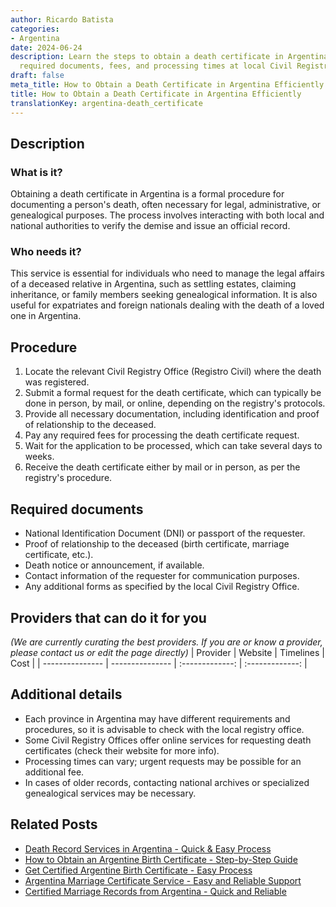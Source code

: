 ```yaml
---
author: Ricardo Batista
categories:
- Argentina
date: 2024-06-24
description: Learn the steps to obtain a death certificate in Argentina, including
  required documents, fees, and processing times at local Civil Registry Offices.
draft: false
meta_title: How to Obtain a Death Certificate in Argentina Efficiently
title: How to Obtain a Death Certificate in Argentina Efficiently
translationKey: argentina-death_certificate
---
```



## Description
### What is it?
Obtaining a death certificate in Argentina is a formal procedure for documenting a person's death, often necessary for legal, administrative, or genealogical purposes. The process involves interacting with both local and national authorities to verify the demise and issue an official record.

### Who needs it?
This service is essential for individuals who need to manage the legal affairs of a deceased relative in Argentina, such as settling estates, claiming inheritance, or family members seeking genealogical information. It is also useful for expatriates and foreign nationals dealing with the death of a loved one in Argentina.

## Procedure

1. Locate the relevant Civil Registry Office (Registro Civil) where the death was registered.
2. Submit a formal request for the death certificate, which can typically be done in person, by mail, or online, depending on the registry's protocols.
3. Provide all necessary documentation, including identification and proof of relationship to the deceased.
4. Pay any required fees for processing the death certificate request.
5. Wait for the application to be processed, which can take several days to weeks.
6. Receive the death certificate either by mail or in person, as per the registry's procedure.


## Required documents

- National Identification Document (DNI) or passport of the requester.
- Proof of relationship to the deceased (birth certificate, marriage certificate, etc.).
- Death notice or announcement, if available.
- Contact information of the requester for communication purposes.
- Any additional forms as specified by the local Civil Registry Office.


## Providers that can do it for you
_(We are currently curating the best providers. If you are or know a provider, please contact us or edit the page directly)_
| Provider        |     Website     |     Timelines    |       Cost      |
| --------------- | --------------- |  :-------------: | :-------------: |

## Additional details

- Each province in Argentina may have different requirements and procedures, so it is advisable to check with the local registry office.
- Some Civil Registry Offices offer online services for requesting death certificates (check their website for more info).
- Processing times can vary; urgent requests may be possible for an additional fee.
- In cases of older records, contacting national archives or specialized genealogical services may be necessary.

## Related Posts

- [Death Record Services in Argentina - Quick & Easy Process](https://tramitit.com/guides/argentina/death_record/)
- [How to Obtain an Argentine Birth Certificate - Step-by-Step Guide](https://tramitit.com/guides/argentina/birth_record/)
- [Get Certified Argentine Birth Certificate - Easy Process](https://tramitit.com/guides/argentina/birth_certificate/)
- [Argentina Marriage Certificate Service - Easy and Reliable Support](https://tramitit.com/guides/argentina/marriage_certificate/)
- [Certified Marriage Records from Argentina - Quick and Reliable](https://tramitit.com/guides/argentina/marriage_record/)